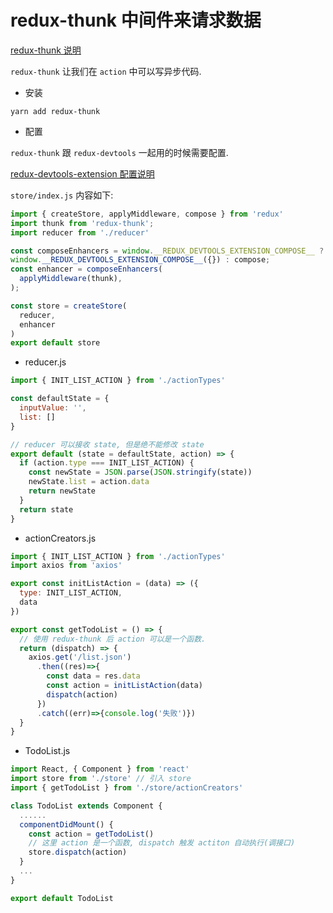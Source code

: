 # redux-thunk 中间件来请求数据

[redux-thunk 说明](https://github.com/reduxjs/redux-thunk)

`redux-thunk` 让我们在 `action` 中可以写异步代码.

- 安装

`yarn add redux-thunk`

- 配置

`redux-thunk` 跟 `redux-devtools` 一起用的时候需要配置.

[redux-devtools-extension 配置说明](https://github.com/zalmoxisus/redux-devtools-extension)

`store/index.js` 内容如下:

```js {1,2,5,6,7,8,9,11,12}
import { createStore, applyMiddleware, compose } from 'redux'
import thunk from 'redux-thunk';
import reducer from './reducer'

const composeEnhancers = window.__REDUX_DEVTOOLS_EXTENSION_COMPOSE__ ?
window.__REDUX_DEVTOOLS_EXTENSION_COMPOSE__({}) : compose;
const enhancer = composeEnhancers(
  applyMiddleware(thunk),
);

const store = createStore(
  reducer,
  enhancer
)
export default store
```

- reducer.js

```js {1,10,11,12,13,14}
import { INIT_LIST_ACTION } from './actionTypes'

const defaultState = {
  inputValue: '',
  list: []
}

// reducer 可以接收 state, 但是绝不能修改 state
export default (state = defaultState, action) => {
  if (action.type === INIT_LIST_ACTION) {
    const newState = JSON.parse(JSON.stringify(state))
    newState.list = action.data
    return newState
  }
  return state
}
```

- actionCreators.js

```js {1,4,5,6,7,9,20}
import { INIT_LIST_ACTION } from './actionTypes'
import axios from 'axios'

export const initListAction = (data) => ({
  type: INIT_LIST_ACTION,
  data
})

export const getTodoList = () => {
  // 使用 redux-thunk 后 action 可以是一个函数.
  return (dispatch) => {
    axios.get('/list.json')
      .then((res)=>{
        const data = res.data
        const action = initListAction(data)
        dispatch(action)
      })
      .catch((err)=>{console.log('失败')})
  }
}
```

- TodoList.js

```js {3,7,8,9,10,11}
import React, { Component } from 'react'
import store from './store' // 引入 store
import { getTodoList } from './store/actionCreators'

class TodoList extends Component {
  ......
  componentDidMount() {
    const action = getTodoList()
    // 这里 action 是一个函数, dispatch 触发 actiton 自动执行(调接口)
    store.dispatch(action)
  }
  ...
}

export default TodoList
```